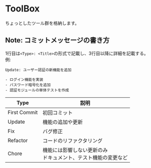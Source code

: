 # ToolBox

ちょっとしたツール群を格納します。

## Note: コミットメッセージの書き方

1行目は`<Type>: <Title>`の形式で記載し、3行目以降に詳細を記載する。  
例:
```
Update: ユーザー認証の新機能を追加

- ログイン機能を実装
- パスワード暗号化を追加
- 認証モジュールの単体テストを作成
```

| Type         | 説明                                                             |
| ------------ | ---------------------------------------------------------------- |
| First Commit | 初回コミット                                                     |
| Update       | 機能の追加や更新                                                 |
| Fix          | バグ修正                                                         |
| Refactor     | コードのリファクタリング                                         |
| Chore        | 機能には影響しない更新のみ<br>ドキュメント、テスト機能の変更など |

